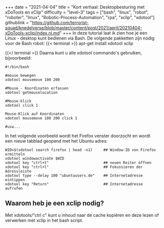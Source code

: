 +++
date = "2021-04-04"
title = "Kort verhaal: Desktopbesturing met xDoTools en xClip"
difficulty = "level-3"
tags = ["bash", "linux", "robot", "roboter", "linux", "Robotic-Process-Automation", "rpa", "xclip", "xdotool"]
githublink = "https://github.com/terrorist-squad/knedelverse/blob/master/content/post/2021/april/20210404-xDoTools-xclip/index.nl.md"
+++
In deze tutorial laat ik zien hoe je een Linux - desktop kunt bedienen via Bash. De volgende pakketten zijn nodig voor de Bash robot:
{{< terminal >}}
apt-get install xdotool xclip

{{</ terminal >}}
Daarna kunt u alle xdotool commando's gebruiken, bijvoorbeeld:
```
#!/bin/bash

#mouse bewegen
xdotool mousemove 100 200 

#Mouse - Koordinaten erfassen
xdotool getmouselocation 

#Mouse-klick
xdotool click 1 

Mouse-Klick auf Koordinaten
xdotool mousemove 100 200 click 1 

#usw...

```
In het volgende voorbeeld wordt het Firefox venster doorzocht en wordt een nieuw tabblad geopend met het Ubuntu adres:
```
WID=$(xdotool search firefox | head -n1)     ## Window-ID von Firefox ermitteln
xdotool windowactivate $WID
xdotool key "ctrl+t"                         ## neuen Reiter öffnen
xdotool key "ctrl+l"                         ## Fokussieren der Adressleiste
xdotool type --delay 100 "ubuntuusers.de"    ## Internetadresse eintippen
xdotool key "Return"                         ## Internetadresse aufrufen 

```

## Waarom heb je een xclip nodig?
Met xdotools/"ctrl c" kunt u inhoud naar de cache kopiëren en deze lezen of verwerken met xclip in het bash script.
